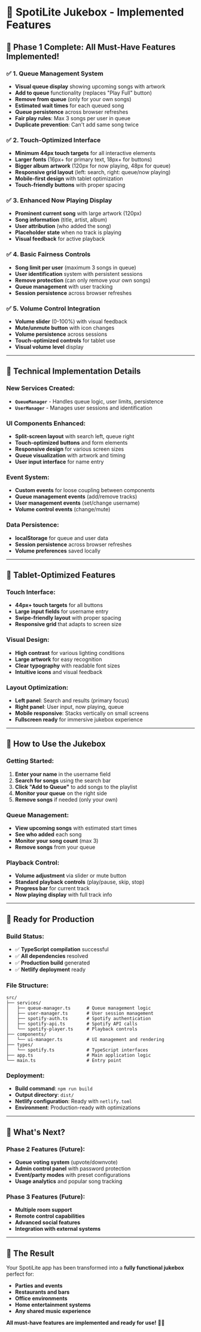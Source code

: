 # 🎵 **SpotiLite Jukebox - Implemented Features**

## 🚀 **Phase 1 Complete: All Must-Have Features Implemented!**

### ✅ **1. Queue Management System**
- **Visual queue display** showing upcoming songs with artwork
- **Add to queue** functionality (replaces "Play Full" button)
- **Remove from queue** (only for your own songs)
- **Estimated wait times** for each queued song
- **Queue persistence** across browser refreshes
- **Fair play rules**: Max 3 songs per user in queue
- **Duplicate prevention**: Can't add same song twice

### ✅ **2. Touch-Optimized Interface**
- **Minimum 44px touch targets** for all interactive elements
- **Larger fonts** (16px+ for primary text, 18px+ for buttons)
- **Bigger album artwork** (120px for now playing, 48px for queue)
- **Responsive grid layout** (left: search, right: queue/now playing)
- **Mobile-first design** with tablet optimization
- **Touch-friendly buttons** with proper spacing

### ✅ **3. Enhanced Now Playing Display**
- **Prominent current song** with large artwork (120px)
- **Song information** (title, artist, album)
- **User attribution** (who added the song)
- **Placeholder state** when no track is playing
- **Visual feedback** for active playback

### ✅ **4. Basic Fairness Controls**
- **Song limit per user** (maximum 3 songs in queue)
- **User identification** system with persistent sessions
- **Remove protection** (can only remove your own songs)
- **Queue management** with user tracking
- **Session persistence** across browser refreshes

### ✅ **5. Volume Control Integration**
- **Volume slider** (0-100%) with visual feedback
- **Mute/unmute button** with icon changes
- **Volume persistence** across sessions
- **Touch-optimized controls** for tablet use
- **Visual volume level** display

---

## 🎯 **Technical Implementation Details**

### **New Services Created:**
- **`QueueManager`** - Handles queue logic, user limits, persistence
- **`UserManager`** - Manages user sessions and identification

### **UI Components Enhanced:**
- **Split-screen layout** with search left, queue right
- **Touch-optimized buttons** and form elements
- **Responsive design** for various screen sizes
- **Queue visualization** with artwork and timing
- **User input interface** for name entry

### **Event System:**
- **Custom events** for loose coupling between components
- **Queue management events** (add/remove tracks)
- **User management events** (set/change username)
- **Volume control events** (change/mute)

### **Data Persistence:**
- **localStorage** for queue and user data
- **Session persistence** across browser refreshes
- **Volume preferences** saved locally

---

## 📱 **Tablet-Optimized Features**

### **Touch Interface:**
- **44px+ touch targets** for all buttons
- **Large input fields** for username entry
- **Swipe-friendly layout** with proper spacing
- **Responsive grid** that adapts to screen size

### **Visual Design:**
- **High contrast** for various lighting conditions
- **Large artwork** for easy recognition
- **Clear typography** with readable font sizes
- **Intuitive icons** and visual feedback

### **Layout Optimization:**
- **Left panel**: Search and results (primary focus)
- **Right panel**: User input, now playing, queue
- **Mobile responsive**: Stacks vertically on small screens
- **Fullscreen ready** for immersive jukebox experience

---

## 🔧 **How to Use the Jukebox**

### **Getting Started:**
1. **Enter your name** in the username field
2. **Search for songs** using the search bar
3. **Click "Add to Queue"** to add songs to the playlist
4. **Monitor your queue** on the right side
5. **Remove songs** if needed (only your own)

### **Queue Management:**
- **View upcoming songs** with estimated start times
- **See who added** each song
- **Monitor your song count** (max 3)
- **Remove songs** from your queue

### **Playback Control:**
- **Volume adjustment** via slider or mute button
- **Standard playback controls** (play/pause, skip, stop)
- **Progress bar** for current track
- **Now playing display** with full track info

---

## 🚀 **Ready for Production**

### **Build Status:**
- ✅ **TypeScript compilation** successful
- ✅ **All dependencies** resolved
- ✅ **Production build** generated
- ✅ **Netlify deployment** ready

### **File Structure:**
```
src/
├── services/
│   ├── queue-manager.ts      # Queue management logic
│   ├── user-manager.ts       # User session management
│   ├── spotify-auth.ts       # Spotify authentication
│   ├── spotify-api.ts        # Spotify API calls
│   └── spotify-player.ts     # Playback controls
├── components/
│   └── ui-manager.ts         # UI management and rendering
├── types/
│   └── spotify.ts            # TypeScript interfaces
├── app.ts                    # Main application logic
└── main.ts                   # Entry point
```

### **Deployment:**
- **Build command**: `npm run build`
- **Output directory**: `dist/`
- **Netlify configuration**: Ready with `netlify.toml`
- **Environment**: Production-ready with optimizations

---

## 🎉 **What's Next?**

### **Phase 2 Features (Future):**
- **Queue voting system** (upvote/downvote)
- **Admin control panel** with password protection
- **Event/party modes** with preset configurations
- **Usage analytics** and popular song tracking

### **Phase 3 Features (Future):**
- **Multiple room support**
- **Remote control capabilities**
- **Advanced social features**
- **Integration with external systems**

---

## 🎵 **The Result**

Your SpotiLite app has been transformed into a **fully functional jukebox** perfect for:
- **Parties and events**
- **Restaurants and bars**
- **Office environments**
- **Home entertainment systems**
- **Any shared music experience**

**All must-have features are implemented and ready for use!** 🚀✨
